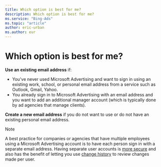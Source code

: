 ```yaml
---
title: Which option is best for me?
description: Which option is best for me?
ms.service: "Bing-Ads"
ms.topic: "article"
author: eric-urban
ms.author: eur
---
```


# Which option is best for me?

**Use an existing email address**  if:
- You've never used Microsoft Advertising and want to sign in using an existing work, school, or personal email address from a service such as Outlook, Gmail, Yahoo.
- You already sign in to Microsoft Advertising with an email address and you want to add an additional manager account (which is typically done by ad agencies that manage clients).

**Create a new email address**  if you do not want to use or do not have an existing personal email address.

> [!NOTE]
> A best practice for companies or agencies that have multiple employees using a Microsoft Advertising account is to have each person sign in with a separate email address. Having separate user accounts is [more secure](https://go.microsoft.com/fwlink?LinkId=528347) and also has the benefit of letting you use [change history](https://go.microsoft.com/fwlink?LinkId=529956) to review changes made per user.


